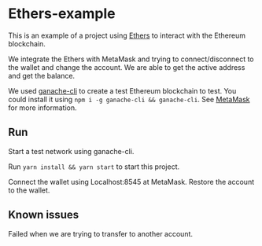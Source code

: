 # Ethers-example

This is an example of a project using [Ethers](https://docs.ethers.io/v5/getting-started/) to interact with the Ethereum blockchain.

We integrate the Ethers with MetaMask and trying to connect/disconnect to the wallet and change the account.
We are able to get the active address and get the balance.

We used [ganache-cli](https://github.com/celo-org/ganache-cli) to create a test Ethereum blockchain to test.
You could install it using `npm i -g ganache-cli && ganache-cli`.
See [MetaMask](https://docs.metamask.io/guide/getting-started.html#basic-considerations) for more information.

## Run

Start a test network using ganache-cli.

Run `yarn install && yarn start` to start this project.

Connect the wallet using Localhost:8545 at MetaMask. Restore the account to the wallet.

## Known issues

Failed when we are trying to transfer to another account.

